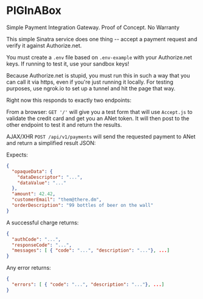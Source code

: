 # PIGInABox
Simple Payment Integration Gateway. Proof of Concept. No Warranty

This simple Sinatra service does one thing -- accept a payment request and verify it against Authorize.net.

You must create a `.env` file based on `.env-example` with your Authorize.net keys. If running to test it, use your sandbox keys!

Because Authorize.net is stupid, you must run this in such a way that you can call it via https, even if you're just running it locally. For testing purposes, use ngrok.io to set up a tunnel and hit the page that way.

Right now this responds to exactly two endpoints:

From a browser: `GET '/'` will give you a test form that will use `Accept.js` to validate the credit card and get you an ANet token. It will then post to the other endpoint to test it and return the results.

AJAX/XHR `POST /api/v1/payments` will send the requested payment to ANet and return a simplified result JSON:

Expects:
```json
{
  "opaqueData": {
    "dataDescriptor": "...",
    "dataValue": "..."
  },
  "amount": 42.42,
  "customerEmail": "them@there.dm",
  "orderDescription": "99 bottles of beer on the wall"
}
```

A successful charge returns:
```json
{
  "authCode": "...",
  "responseCode": "...",
  "messages": [ { "code": "...", "description": "..."}, ...]
}
```

Any error returns:
```json
{
  "errors": [ { "code": "...", "description": "..."}, ...]
}